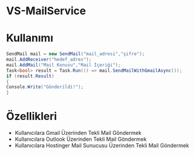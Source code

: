 # VS-MailService

# Kullanımı


```c#
SendMail mail = new SendMail("mail_adresi","şifre");
mail.AddReceiver("hedef_adres");
mail.AddMail("Mail Konusu","Mail İçeriği");
Task<bool> result = Task.Run(() => mail.SendMailWithGmailAsync());
if (result.Result)
{
Console.Write("Gönderildi!");
}
```
# Özellikleri


<ul>
<li>Kullanıcılara Gmail Üzerinden  Tekli Mail Göndermek</li>
<li>Kullanıcılara Outlook Üzerinden  Tekli Mail Göndermek</li>
 <li>Kullanıcılara Hostinger Mail Sunucusu Üzerinden  Tekli Mail Göndermek</li>
</ul>

